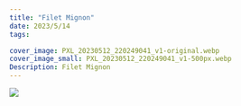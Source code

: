 ```yaml
---
title: "Filet Mignon"
date: 2023/5/14
tags:

cover_image: PXL_20230512_220249041_v1-original.webp
cover_image_small: PXL_20230512_220249041_v1-500px.webp
Description: Filet Mignon
---
```


[![](PXL_20230512_220249041_v1-800px.webp)](PXL_20230512_220249041_v1-original.webp)